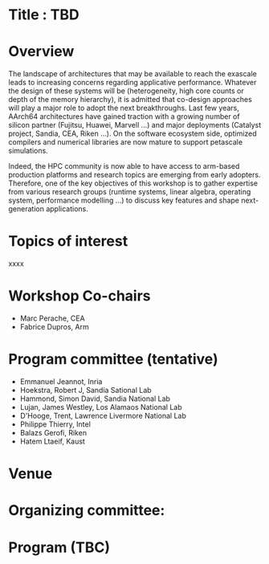 # Title : TBD

# Overview

The landscape of architectures that may be available to reach the exascale leads to increasing concerns regarding applicative performance. Whatever the design of these systems will be (heterogeneity, high core counts or depth of the memory hierarchy), it is admitted that co-design approaches will play a major role to adopt the next breakthroughs. Last few years, AArch64 architectures have gained traction with a growing number of silicon partner (Fujitsu, Huawei, Marvell …) and major deployments (Catalyst project, Sandia, CEA, Riken …).  On the software ecosystem side, optimized compilers and numerical libraries are now mature to support petascale simulations.


 Indeed, the HPC community is now able to have access to arm-based production platforms and research topics are emerging from early adopters.  Therefore, one of the key objectives of this workshop is to gather expertise from various research groups (runtime systems, linear algebra, operating system, performance modelling …) to discuss key features and shape next-generation applications. 
 
 

# Topics of interest

xxxx

# Workshop Co-chairs
* Marc Perache, CEA 
* Fabrice Dupros, Arm	

# Program committee (tentative)

* Emmanuel Jeannot,	Inria
* Hoekstra, Robert J,	Sandia Sational Lab
* Hammond, Simon David,	Sandia National Lab
* Lujan, James Westley,	Los Alamaos National Lab
* D'Hooge, Trent, Lawrence Livermore National Lab
* Philippe Thierry,	Intel
*	Balazs Gerofi, Riken
* Hatem Ltaeif, Kaust



# Venue



# Organizing committee:


  
# Program (TBC)
